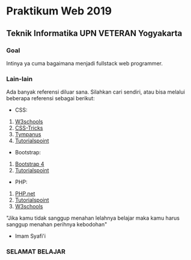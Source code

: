 # Praktikum Web 2019
## Teknik Informatika UPN VETERAN Yogyakarta

### Goal
Intinya ya cuma bagaimana menjadi fullstack web programmer.

### Lain-lain
Ada banyak referensi diluar sana. Silahkan cari sendiri, atau bisa melalui beberapa referensi sebagai berikut:

* CSS:
1. [W3schools](https://www.w3schools.com/css/)
2. [CSS-Tricks](https://css-tricks.com/)
3. [Tympanus](https://tympanus.net/codrops/)
4. [Tutorialspoint](https://www.tutorialspoint.com/css/index.htm)
* Bootstrap:
1. [Bootstrap 4](https://getbootstrap.com/docs/4.3/getting-started/introduction/)
2. [Tutorialspoint](https://www.tutorialspoint.com/bootstrap4/index.htm)
* PHP:
1. [PHP.net](https://www.php.net/manual/en/)
2. [Tutorialspoint](https://www.tutorialspoint.com/php/index.htm)
3. [W3schools](https://www.w3schools.com/php/)

"Jika kamu tidak sanggup menahan lelahnya belajar maka kamu harus sanggup menahan perihnya kebodohan"
- Imam Syafi'i

### SELAMAT BELAJAR
